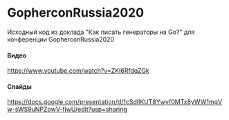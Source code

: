 # GopherconRussia2020

Исходный код из доклада "Как писать генераторы на Go?" для конференции GopherconRussia2020

#### Видео
https://www.youtube.com/watch?v=ZKI6RfdqZGk

#### Слайды
https://docs.google.com/presentation/d/1cSdlIKUT8Ywyf0MTx8yWW1mgVw-sWS9uNPZowV-fjwU/edit?usp=sharing
